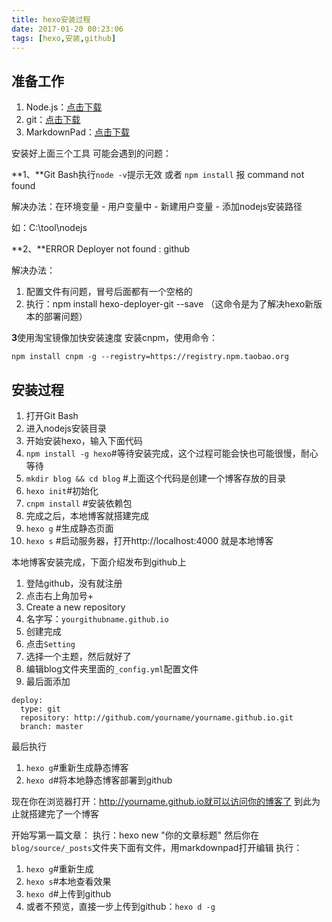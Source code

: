 ```yaml
---
title: hexo安装过程
date: 2017-01-20 00:23:06
tags: [hexo,安装,github]
---
```


## 准备工作 ##
1. Node.js：<a href="https://nodejs.org/en/" target="_blank">点击下载</a>
2. git：<a href="https://git-for-windows.github.io/" target="_blank">点击下载</a>
3. MarkdownPad：<a href="http://markdownpad.com/" target="_blank">点击下载</a>

安装好上面三个工具
可能会遇到的问题：

**1、**Git Bash执行`node -v`提示无效 或者 `npm install` 报 command not found

解决办法：在环境变量 - 用户变量中 - 新建用户变量 - 添加nodejs安装路径

如：C:\tool\nodejs

**2、**ERROR Deployer not found : github

解决办法：

1. 配置文件有问题，冒号后面都有一个空格的
1. 执行：npm install hexo-deployer-git --save （这命令是为了解决hexo新版本的部署问题）

**3**使用淘宝镜像加快安装速度
安装cnpm，使用命令：
```
npm install cnpm -g --registry=https://registry.npm.taobao.org
```

## 安装过程 ##
1. 打开Git Bash
2. 进入nodejs安装目录
3. 开始安装hexo，输入下面代码
4. `npm install -g hexo`#等待安装完成，这个过程可能会快也可能很慢，耐心等待
6. `mkdir blog && cd blog` #上面这个代码是创建一个博客存放的目录
8. `hexo init`#初始化
9. `cnpm install` #安装依赖包
10. 完成之后，本地博客就搭建完成
11. `hexo g` #生成静态页面
12. `hexo s` #启动服务器，打开http://localhost:4000 就是本地博客

本地博客安装完成，下面介绍发布到github上
1. 登陆github，没有就注册
2. 点击右上角加号+
3. Create a new repository
4. 名字写：`yourgithubname.github.io`
5. 创建完成
6. 点击`Setting`
7. 选择一个主题，然后就好了
8. 编辑blog文件夹里面的`_config.yml`配置文件
9. 最后面添加
```
deploy: 
  type: git
  repository: http://github.com/yourname/yourname.github.io.git
  branch: master
```

最后执行

1. `hexo g`#重新生成静态博客
2. `hexo d`#将本地静态博客部署到github

现在你在浏览器打开：http://yourname.github.io就可以访问你的博客了
到此为止就搭建完了一个博客

开始写第一篇文章：
执行：hexo new "你的文章标题"
然后你在`blog/source/_posts`文件夹下面有文件，用markdownpad打开编辑
执行：
1. `hexo g`#重新生成
2. `hexo s`#本地查看效果
3. `hexo d`#上传到github
4. 或者不预览，直接一步上传到github：`hexo d -g`